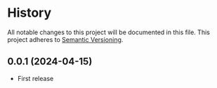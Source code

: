 # History

All notable changes to this project will be documented in this file. This project adheres to [Semantic Versioning](http://semver.org/).

## 0.0.1 (2024-04-15)

- First release
